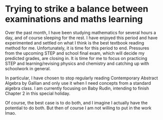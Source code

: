 # Trying to strike a balance between examinations and maths learning

Over the past month, I have been studying mathematics for several hours a day, and of course sleeping for the rest. I have enjoyed this period and have experimented and settled on what I think is the best textbook reading method for me. Unfortunately, it is time for this period to end. Pressures from the upcoming STEP and school final exam, which will decide my predicted grades, are closing in. It is time for me to focus on practicing STEP and learning/revising physics and chemistry and catching up with schoolwork in general.

In particular, I have chosen to stop regularly reading Contemporary Abstract Algebra by Gallian and only use it when I need concepts from a standard algebra class. I am currently focusing on Baby Rudin, intending to finish Chapter 2 in this special holiday.

Of course, the best case is to do both, and I imagine I actually have the potential to do both. But then of course I am not willing to put in the work lmao.